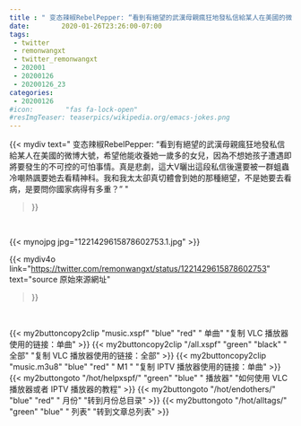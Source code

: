```yaml
---
title : " 变态辣椒RebelPepper: “看到有絕望的武漢母親瘋狂地發私信給某人在美國的微博大號，希望他能收養她一歲多的女兒，因為不想她孩子遭遇即將要發生的不可控的可怕事情。真是悲劇，這大V曬出這段私信後還要被一群蛆蟲冷嘲熱諷要她去看精神科。我和我太太卻真切體會到她的那種絕望，不是她要去看病，是要問你國家病得有多重？”  "
date:        2020-01-26T23:26:00-07:00
tags:
 - twitter
 - remonwangxt
 - twitter_remonwangxt
 - 202001
 - 20200126
 - 20200126_23
categories:
 - 20200126
#icon:        "fas fa-lock-open"
#resImgTeaser: teaserpics/wikipedia.org/emacs-jokes.png
---
```


{{< mydiv text=" 变态辣椒RebelPepper: “看到有絕望的武漢母親瘋狂地發私信給某人在美國的微博大號，希望他能收養她一歲多的女兒，因為不想她孩子遭遇即將要發生的不可控的可怕事情。真是悲劇，這大V曬出這段私信後還要被一群蛆蟲冷嘲熱諷要她去看精神科。我和我太太卻真切體會到她的那種絕望，不是她要去看病，是要問你國家病得有多重？”  "
>}}
<br>


 {{< mynojpg jpg="1221429615878602753.1.jpg" >}}<br> 



{{< mydiv4o link="https://twitter.com/remonwangxt/status/1221429615878602753"
text="source 原始來源網址"
>}}


<br>

{{< my2buttoncopy2clip "music.xspf"        "blue"   "red"    " 单曲"  "复制 VLC 播放器使用的链接：单曲" >}} {{< my2buttoncopy2clip "/all.xspf"         "green"  "black"  " 全部"  "复制 VLC 播放器使用的链接：全部" >}} {{< my2buttoncopy2clip "music.m3u8"        "blue"   "red"    " M1 "    "复制 IPTV 播放器使用的链接：单曲" >}} {{< my2buttongoto      "/hot/helpxspf/"    "green"  "blue"   " 播放器" "如何使用 VLC 播放器或者 IPTV 播放器的教程" >}} {{< my2buttongoto      "/hot/endothers/"   "blue"   "red"    " 月份"   "转到月份总目录" >}} {{< my2buttongoto      "/hot/alltags/"     "green"  "blue"   " 列表"   "转到文章总列表" >}} 
